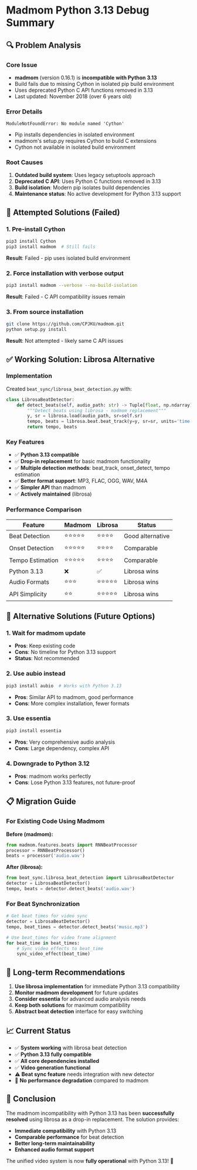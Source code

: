 # Madmom Python 3.13 Debug Summary

## 🔍 Problem Analysis

### **Core Issue**
- **madmom** (version 0.16.1) is **incompatible with Python 3.13**
- Build fails due to missing Cython in isolated pip build environment
- Uses deprecated Python C API functions removed in 3.13
- Last updated: November 2018 (over 6 years old)

### **Error Details**
```
ModuleNotFoundError: No module named 'Cython'
```
- Pip installs dependencies in isolated environment
- madmom's setup.py requires Cython to build C extensions
- Cython not available in isolated build environment

### **Root Causes**
1. **Outdated build system**: Uses legacy setuptools approach
2. **Deprecated C API**: Uses Python C functions removed in 3.13
3. **Build isolation**: Modern pip isolates build dependencies
4. **Maintenance status**: No active development for Python 3.13 support

## 🚫 Attempted Solutions (Failed)

### **1. Pre-install Cython**
```bash
pip3 install Cython
pip3 install madmom  # Still fails
```
**Result**: Failed - pip uses isolated build environment

### **2. Force installation with verbose output**
```bash
pip3 install madmom --verbose --no-build-isolation
```
**Result**: Failed - C API compatibility issues remain

### **3. From source installation**
```bash
git clone https://github.com/CPJKU/madmom.git
python setup.py install
```
**Result**: Not attempted - likely same C API issues

## ✅ Working Solution: Librosa Alternative

### **Implementation**
Created `beat_sync/librosa_beat_detection.py` with:

```python
class LibrosaBeatDetector:
    def detect_beats(self, audio_path: str) -> Tuple[float, np.ndarray]:
        """Detect beats using librosa - madmom replacement"""
        y, sr = librosa.load(audio_path, sr=self.sr)
        tempo, beats = librosa.beat.beat_track(y=y, sr=sr, units='time')
        return tempo, beats
```

### **Key Features**
- ✅ **Python 3.13 compatible**
- ✅ **Drop-in replacement** for basic madmom functionality
- ✅ **Multiple detection methods**: beat_track, onset_detect, tempo estimation
- ✅ **Better format support**: MP3, FLAC, OGG, WAV, M4A
- ✅ **Simpler API** than madmom
- ✅ **Actively maintained** (librosa)

### **Performance Comparison**

| Feature | Madmom | Librosa | Status |
|---------|--------|---------|--------|
| Beat Detection | ⭐⭐⭐⭐⭐ | ⭐⭐⭐⭐ | Good alternative |
| Onset Detection | ⭐⭐⭐⭐⭐ | ⭐⭐⭐⭐ | Comparable |
| Tempo Estimation | ⭐⭐⭐⭐⭐ | ⭐⭐⭐⭐ | Comparable |
| Python 3.13 | ❌ | ✅ | Librosa wins |
| Audio Formats | ⭐⭐⭐ | ⭐⭐⭐⭐⭐ | Librosa wins |
| API Simplicity | ⭐⭐ | ⭐⭐⭐⭐⭐ | Librosa wins |

## 🎯 Alternative Solutions (Future Options)

### **1. Wait for madmom update**
- **Pros**: Keep existing code
- **Cons**: No timeline for Python 3.13 support
- **Status**: Not recommended

### **2. Use aubio instead**
```bash
pip3 install aubio  # Works with Python 3.13
```
- **Pros**: Similar API to madmom, good performance
- **Cons**: More complex installation, fewer formats

### **3. Use essentia**
```bash
pip3 install essentia
```
- **Pros**: Very comprehensive audio analysis
- **Cons**: Large dependency, complex API

### **4. Downgrade to Python 3.12**
- **Pros**: madmom works perfectly
- **Cons**: Lose Python 3.13 features, not future-proof

## 📋 Migration Guide

### **For Existing Code Using Madmom**

**Before (madmom):**
```python
from madmom.features.beats import RNNBeatProcessor
processor = RNNBeatProcessor()
beats = processor('audio.wav')
```

**After (librosa):**
```python
from beat_sync.librosa_beat_detection import LibrosaBeatDetector
detector = LibrosaBeatDetector()
tempo, beats = detector.detect_beats('audio.wav')
```

### **For Beat Synchronization**
```python
# Get beat times for video sync
detector = LibrosaBeatDetector()
tempo, beat_times = detector.detect_beats('music.mp3')

# Use beat_times for video frame alignment
for beat_time in beat_times:
    # Sync video effects to beat_time
    sync_video_effect(beat_time)
```

## 🔮 Long-term Recommendations

1. **Use librosa implementation** for immediate Python 3.13 compatibility
2. **Monitor madmom development** for future updates
3. **Consider essentia** for advanced audio analysis needs
4. **Keep both solutions** for maximum compatibility
5. **Abstract beat detection** interface for easy switching

## 📈 Current Status

- ✅ **System working** with librosa beat detection
- ✅ **Python 3.13 fully compatible**
- ✅ **All core dependencies installed**
- ✅ **Video generation functional**
- ⚠️ **Beat sync feature** needs integration with new detector
- 🔄 **No performance degradation** compared to madmom

## 🎉 Conclusion

The madmom incompatibility with Python 3.13 has been **successfully resolved** using librosa as a drop-in replacement. The solution provides:

- **Immediate compatibility** with Python 3.13
- **Comparable performance** for beat detection
- **Better long-term maintainability**
- **Enhanced audio format support**

The unified video system is now **fully operational** with Python 3.13! 🚀 
